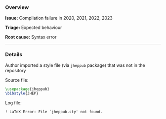 ### Overview

**Issue:** Compilation failure in 2020, 2021, 2022, 2023

**Triage:** Expected behaviour

**Root cause:** Syntax error

---

### Details

Author imported a style file (via `jheppub` package) that was not in the repository

Source file:

```latex
\usepackage{jheppub}
\bibstyle{JHEP}
```

Log file:

```
! LaTeX Error: File `jheppub.sty' not found.
```

